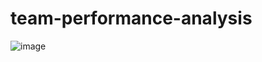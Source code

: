 # team-performance-analysis

![image](https://github.com/user-attachments/assets/b8a048d2-805e-4058-aafb-74d4bad736dc)


